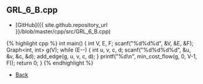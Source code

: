 ## GRL_6_B.cpp

- [GitHub]({{ site.github.repository_url }}/blob/master/cpp/src/GRL_6_B.cpp)

{% highlight cpp %}
int main() {
  int V, E, F;
  scanf("%d%d%d", &V, &E, &F);
  Graph<int, int> g(V);
  while (E--) {
    int u, v, c, d;
    scanf("%d%d%d%d", &u, &v, &c, &d);
    add_edge(g, u, v, c, d);
  }
  printf("%d\n", min_cost_flow(g, 0, V-1, F));
  return 0;
}
{% endhighlight %}

- [Back](../../..)
